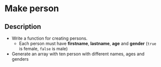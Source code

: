 # Make person

## Description
- Write a function for creating persons.
  - Each person must have **firstname**, **lastname**, **age** and **gender** (`true` is female, `false` is male)
- Generate an array with ten person with different names, ages and genders
